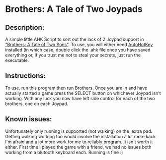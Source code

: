 # Brothers: A Tale of Two Joypads 

## Description:

A simple little AHK Script to sort out the lack of 2 Joypad
support in ["Brothers: A Tale of Two Sons"](http://www.brothersthegame.com). To use, you will
either need [AutoHotKey](https://autohotkey.com) installed (in which case, double click
the .ahk file once you have saved everything or, if you trust
me not to steal your secrets, just run the executable.

## Instructions:

To use, run this program then run Brothers. Once you are
in and have actually started a game press the SELECT button
on whichever Joypad isn't working. With any luck you now
have left side control for each of the two brothers, one
on each Joypad.

## Known issues: 

Unfortunately only running is supported (not walking) on the 
extra pad. Getting walking working too would involve the
installation a lot more kack I'm afraid and a lot more work
for me to reliably program. It isn't worth it either. First
time I played the game with a friend, we had no issues both 
working from a blutooth keyboard each. Running is fine :)
